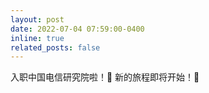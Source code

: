 ```yaml
---
layout: post
date: 2022-07-04 07:59:00-0400
inline: true
related_posts: false
---
```


入职中国电信研究院啦！💼 新的旅程即将开始！🚀
